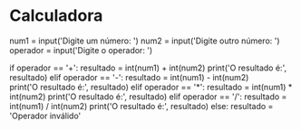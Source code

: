 # Calculadora

num1 = input('Digite um número: ')
num2 = input('Digite outro número: ')
operador = input('Digite o operador: ')

if operador == '+':
    resultado = int(num1) + int(num2)
    print('O resultado é:', resultado)
elif operador == '-':
    resultado = int(num1) - int(num2)  
    print('O resultado é:', resultado)
elif operador == '*':
    resultado = int(num1) * int(num2)
    print('O resultado é:', resultado)
elif operador == '/':
    resultado = int(num1) / int(num2)
    print('O resultado é:', resultado)
else:
    resultado = 'Operador inválido'

